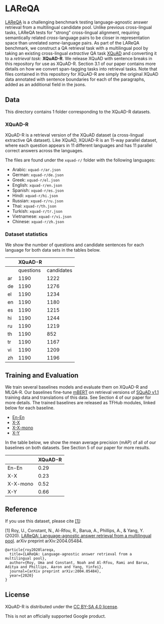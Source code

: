 # LAReQA
[LAReQA](https://arxiv.org/abs/2004.05484) is a challenging benchmark testing language-agnostic answer retrieval from a multilingual candidate pool. Unlike previous cross-lingual tasks, LAReQA tests for "strong" cross-lingual alignment, requiring semantically related *cross*-language pairs to be closer in representation space than unrelated *same*-language pairs. As part of the LAReQA benchmark, we construct a QA retrieval task with a multilingual pool by taking an existing cross-lingual *extractive* QA task [XQuAD](https://github.com/deepmind/xquad) and converting it to a *retrieval task*: **XQuAD-R**. We release XQuAD with sentence breaks in this repository for use as XQuAD-R. Section 3.1 of our paper contains more details on how we convert span-tagging tasks into retrieval tasks. Note that files contained in this repository for XQuAD-R are simply the original XQuAD data annotated with sentence boundaries for each of the paragraphs, added as an additional field in the jsons.

## Data
This directory contains 1 folder corresponding to the XQuAD-R datasets.

### XQuAD-R
XQuAD-R is a retrieval version of the XQuAD dataset (a cross-lingual extractive
QA dataset). Like XQuAD, XQUAD-R is an 11-way parallel dataset,  where each
question appears in 11 different languages and has 11 parallel correct answers
across the languages.

The files are found under the `xquad-r/` folder with the following languages:
* Arabic: `xquad-r/ar.json`
* German: `xquad-r/de.json`
* Greek: `xquad-r/el.json`
* English: `xquad-r/en.json`
* Spanish: `xquad-r/es.json`
* Hindi: `xquad-r/hi.json`
* Russian: `xquad-r/ru.json`
* Thai: `xquad-r/th.json`
* Turkish: `xquad-r/tr.json`
* Vietnamese: `xquad-r/vi.json`
* Chinese: `xquad-r/zh.json`

### Dataset statistics
We show the number of questions and candidate sentences for each language for both data sets in the tables below.

|     | XQuAD-R   |            |
|-----|-----------|------------|
|     | questions | candidates |
| ar |      1190 |       1222 |
| de |      1190 |       1276 |
| el |      1190 |       1234 |
| en |      1190 |       1180 |
| es |      1190 |       1215 |
| hi |      1190 |       1244 |
| ru |      1190 |       1219 |
| th |      1190 |        852 |
| tr |      1190 |       1167 |
| vi |      1190 |       1209 |
| zh |      1190 |       1196 |


## Training and Evaluation
We train several baselines models and evaluate them on XQuAD-R and MLQA-R. Our baselines fine-tune [mBERT](https://github.com/google-research/bert) on retrieval versions of [SQuAD v1.1](https://www.aclweb.org/anthology/D16-1264/) training data and translations of this data. See Section 4 of our paper for more details. The trained baselines are released as TFHub modules, linked below for each baseline.

* [En-En]()
* [X-X]()
* [X-X-mono]()
* [X-Y]()

In the table below, we show the mean average precision (mAP) of all of our baselines on both datasets. See Section 5 of our paper for more results.

|          | XQuAD-R |
|----------|---------|
| En-En    |  0.29       |
| X-X      |  0.23       |
| X-X-mono |  0.52       |
| X-Y      |  0.66       |


## Reference
If you use this dataset, please cite [[1]](https://arxiv.org/abs/2004.05484):

[1] Roy, U., Constant, N., Al-Rfou, R., Barua, A., Phillips, A., & Yang, Y. (2020). [LAReQA: Language-agnostic answer retrieval from a multilingual pool](https://arxiv.org/abs/2004.05484). arXiv preprint arXiv:2004.05484.
```
@article{roy2020lareqa,
  title={LAReQA: Language-agnostic answer retrieval from a multilingual pool},
  author={Roy, Uma and Constant, Noah and Al-Rfou, Rami and Barua, Aditya and Phillips, Aaron and Yang, Yinfei},
  journal={arXiv preprint arXiv:2004.05484},
  year={2020}
}
```
## License
XQuAD-R is distributed under the [CC BY-SA 4.0 license](https://creativecommons.org/licenses/by-sa/4.0/legalcode).

This is not an officially supported Google product.
